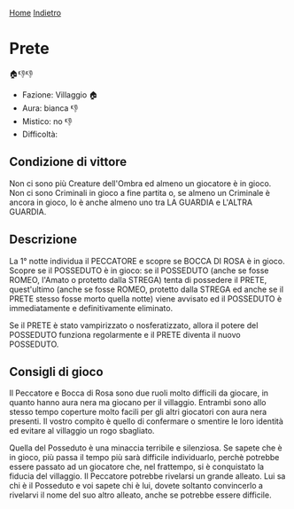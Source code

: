 [Home](/wherewolf-rules)
[Indietro](..)

# Prete

<span class='emoji'>🏠👎👎</span>

- Fazione: Villaggio <span class='emoji'>🏠</span>
- Aura: bianca <span class='emoji'>👎</span>
- Mistico: no <span class='emoji'>👎</span>
- Difficoltà: 

## Condizione di vittore

Non ci sono più Creature dell'Ombra ed almeno un giocatore è in gioco. Non ci sono Criminali in gioco a fine partita o, se almeno un Criminale è ancora in gioco, lo è anche almeno uno tra LA GUARDIA e L'ALTRA GUARDIA.

## Descrizione

La 1° notte individua il PECCATORE e scopre se BOCCA DI ROSA è in gioco. Scopre se il POSSEDUTO è in gioco: se il POSSEDUTO (anche se fosse ROMEO, l'Amato o protetto dalla STREGA) tenta di possedere il PRETE, quest'ultimo (anche se fosse ROMEO, protetto dalla STREGA ed anche se il PRETE stesso fosse morto quella notte) viene avvisato ed il POSSEDUTO è immediatamente e definitivamente eliminato.

Se il PRETE è stato vampirizzato o nosferatizzato, allora il potere del POSSEDUTO funziona regolarmente e il PRETE diventa il nuovo POSSEDUTO.

## Consigli di gioco

Il Peccatore e Bocca di Rosa sono due ruoli molto difficili da giocare, in quanto hanno aura nera ma giocano per il villaggio. Entrambi sono allo stesso tempo coperture molto facili per gli altri giocatori con aura nera presenti. Il vostro compito è quello di confermare o smentire le loro identità ed evitare al villaggio un rogo sbagliato.

Quella del Posseduto è una minaccia terribile e silenziosa. Se sapete che è in gioco, più passa il tempo più sarà difficile individuarlo, perchè potrebbe essere passato ad un giocatore che, nel frattempo, si è conquistato la fiducia del villaggio. Il Peccatore potrebbe rivelarsi un grande alleato. Lui sa chi è il Posseduto e voi sapete chi è lui, dovete soltanto convincerlo a rivelarvi il nome del suo altro alleato, anche se potrebbe essere difficile.
